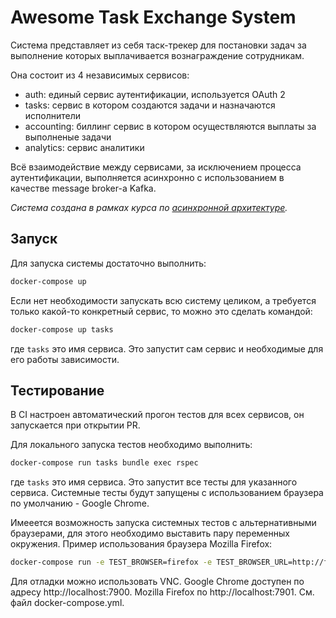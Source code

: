 # Awesome Task Exchange System

Система представляет из себя таск-трекер для постановки задач за выполнение которых выплачивается вознаграждение
сотрудникам.

Она состоит из 4 независимых сервисов:

- auth: единый сервис аутентификации, используется OAuth 2
- tasks: сервис в котором создаются задачи и назначаются исполнители
- accounting: биллинг сервис в котором осуществляются выплаты за выполненые задачи
- analytics: сервис аналитики

Всё взаимодействие между сервисами, за исключением процесса аутентификации, выполняется асинхронно с использованием в
качестве message broker-а Kafka.

_Система создана в рамках курса по [асинхронной архитектуре](https://education.borshev.com/architecture)._

## Запуск

Для запуска системы достаточно выполнить:

```bash
docker-compose up
```

Если нет необходимости запускать всю систему целиком, а требуется только какой-то конкретный сервис, то можно это
сделать командой:

```bash
docker-compose up tasks
```

где `tasks` это имя сервиса. Это запустит сам сервис и необходимые для его работы зависимости.

## Тестирование

В CI настроен автоматический прогон тестов для всех сервисов, он запускается при открытии PR.

Для локального запуска тестов необходимо выполнить:

```bash
docker-compose run tasks bundle exec rspec
```

где `tasks` это имя сервиса. Это запустит все тесты для указанного сервиса.
Системные тесты будут запущены с использованием браузера по умолчанию - Google Chrome.

Имееется возможность запуска системных тестов с альтернативными браузерами, для этого необходимо выставить пару
переменных окружения. Пример использования браузера Mozilla Firefox:

```bash
docker-compose run -e TEST_BROWSER=firefox -e TEST_BROWSER_URL=http://firefox-server:4444 tasks bundle exec rspec
```

Для отладки можно использовать VNC.
Google Chrome доступен по адресу http://localhost:7900.
Mozilla Firefox по http://localhost:7901.
См. файл docker-compose.yml.
